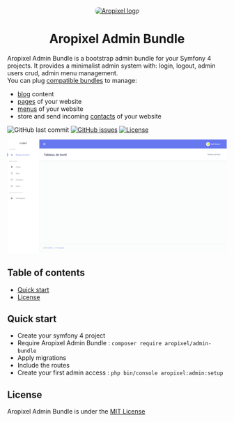 <p align="center">
  <a href="http://www.aropixel.com/">
    <img src="https://avatars1.githubusercontent.com/u/14820816?s=200&v=4" alt="Aropixel logo" width="75" height="75" style="border-radius:100px">
  </a>
</p>

<h1 align="center">Aropixel Admin Bundle</h1>

<p>
  Aropixel Admin Bundle is a bootstrap admin bundle for your Symfony 4 projects. It provides a minimalist admin system with: login, logout, admin users crud, admin menu management.<br />
  You can plug <a href="https://github.com/aropixel">compatible bundles</a> to manage:
  <ul>
    <li><a href="https://github.com/aropixel/blog-bundle">blog</a> content</li>
    <li><a href="https://github.com/aropixel/page-bundle">pages</a> of your website</li>
    <li><a href="https://github.com/aropixel/menu-bundle">menus</a> of your website</li>
    <li>store and send incoming <a href="https://github.com/aropixel/menu-bundle">contacts</a> of your website</li>
  </ul>  
</p>


![GitHub last commit](https://img.shields.io/github/last-commit/aropixel/admin-bundle.svg)
[![GitHub issues](https://img.shields.io/github/issues/aropixel/admin-bundle.svg)](https://github.com/stisla/stisla/issues)
[![License](https://img.shields.io/github/license/aropixel/admin-bundle.svg)](LICENSE)

![Aropixel Admin Preview](./screenshot.png)


## Table of contents

- [Quick start](#quick-start)
- [License](#license)


## Quick start

- Create your symfony 4 project
- Require Aropixel Admin Bundle : `composer require aropixel/admin-bundle`
- Apply migrations
- Include the routes
- Create your first admin access : `php bin/console aropixel:admin:setup`


## License
Aropixel Admin Bundle is under the [MIT License](LICENSE)
